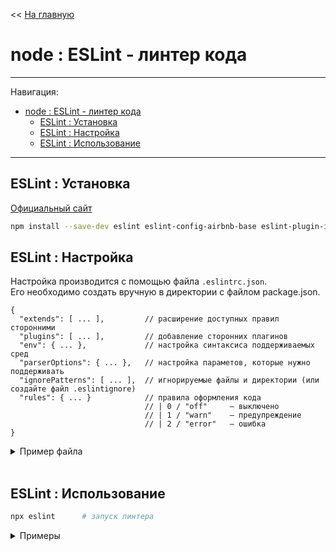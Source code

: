 << [На главную](../README.md)

# node : ESLint - линтер кода

---

Навигация:

- [node : ESLint - линтер кода](#node--eslint---линтер-кода)
  - [ESLint : Установка](#eslint--установка)
  - [ESLint : Настройка](#eslint--настройка)
  - [ESLint : Использование](#eslint--использование)

---

## ESLint : Установка

[Официальный сайт](https://eslint.org/)

```bash
npm install --save-dev eslint eslint-config-airbnb-base eslint-plugin-import eslint-plugin-babel babel-eslint
```

## ESLint : Настройка

Настройка производится с помощью файла `.eslintrc.json`.<br>
Его необходимо создать вручную в директории с файлом package.json.

```jsonc
{
  "extends": [ ... ],         // расширение доступных правил сторонними
  "plugins": [ ... ],         // добавление сторонних плагинов
  "env": { ... },             // настройка синтаксиса поддерживаемых сред
  "parserOptions": { ... },   // настройка параметов, которые нужно поддерживать
  "ignorePatterns": [ ... ],  // игнорируемые файлы и директории (или создайте файл .eslintignore)
  "rules": { ... }            // правила оформления кода
                              // | 0 / "off"     – выключено
                              // | 1 / "warn"    – предупреждение
                              // | 2 / "error"   – ошибка
}
```

<details>
<summary>Пример файла</summary>

```jsonc
{
  "extends": ["eslint:recommended", "airbnb-base"],
  "plugins": ["import", "babel"],
  "env": {
    "es6": true,
    "node": true
  },
  "parserOptions": {
    "ecmaVersion": 6,
    "sourceType": "module",
    "ecmaFeatures": {
      "impliedStrict": true
    }
  },
  "ignorePatterns": ["node_modules", "dist"],
  "rules": {
    "no-console": 0
  }
}
```

</details><br>

## ESLint : Использование

```bash
npx eslint      # запуск линтера
```

<details>
<summary>Примеры</summary>

```bash
npx eslint .            # проверить все файлы
npx eslint <file>       # проверить файл
npx eslint <dir>        # проверить все файлы в директории
```

</details><br>
